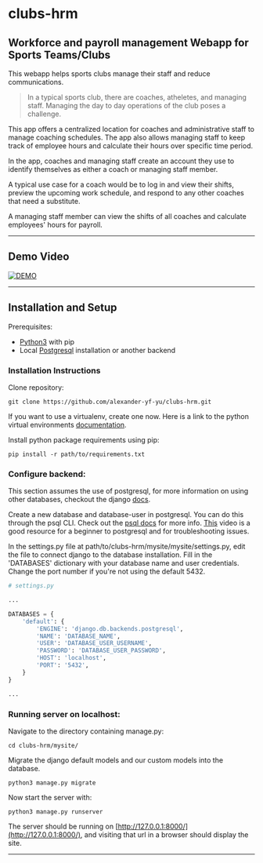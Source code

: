 # clubs-hrm

## Workforce and payroll management Webapp for Sports Teams/Clubs

This webapp helps sports clubs manage their staff and reduce communications. 

> In a typical sports club, there are coaches, atheletes, and managing staff. Managing the day to day operations of the club poses a challenge. 

This app offers a centralized location for coaches and administrative staff to manage coaching schedules. The app also allows managing staff to keep track of employee hours and calculate their hours over specific time period.

In the app, coaches and managing staff create an account they use to identify themselves as either a coach or managing staff member.

A typical use case for a coach would be to log in and view their shifts, preview the upcoming work schedule, and respond to any other coaches that need a substitute.

A managing staff member can view the shifts of all coaches and calculate employees' hours for payroll. 
___

## Demo Video

[![DEMO](https://i9.ytimg.com/vi/S_uITy0Y_aQ/mq1.jpg?sqp=CLTbsPcF&rs=AOn4CLD6eFgmzMvAU2svp90NXspGMTbcUg)](https://www.youtube.com/watch?v=S_uITy0Y_aQ "Demo")

___
## Installation and Setup

Prerequisites:

+ [Python3](https://www.python.org/downloads/release/python-377/) with pip
+ Local [Postgresql](https://www.postgresql.org/download/) installation or another backend


### Installation Instructions

Clone repository:

    git clone https://github.com/alexander-yf-yu/clubs-hrm.git

If you want to use a virtualenv, create one now. Here is a link to the python virtual environments [documentation](http://dev.nodeca.com).

Install python package requirements using pip:
    
    pip install -r path/to/requirements.txt

### Configure backend:
This section assumes the use of postgresql, for more information on using other databases, checkout the django [docs](https://docs.djangoproject.com/en/3.0/ref/settings/#std:setting-DATABASES).

Create a new database and database-user in postgresql. You can do this through the psql CLI. Check out the [psql docs](https://www.postgresql.org/docs/12/app-psql.html) for more info. [This](https://www.youtube.com/watch?v=qw--VYLpxG4) video is a good resource for a beginner to postgresql and for troubleshooting issues.

In the settings.py file at path/to/clubs-hrm/mysite/mysite/settings.py, edit the file to connect django to the database installation. Fill in the 'DATABASES' dictionary with your database name and user credentials. Change the port number if you're not using the default 5432.


```python
# settings.py

...

DATABASES = {
    'default': {
        'ENGINE': 'django.db.backends.postgresql',
        'NAME': 'DATABASE_NAME',
        'USER': 'DATABASE_USER_USERNAME',
        'PASSWORD': 'DATABASE_USER_PASSWORD',
        'HOST': 'localhost',
        'PORT': '5432',
    }
}

...
```

### Running server on localhost:

Navigate to the directory containing manage.py:

    cd clubs-hrm/mysite/

Migrate the django default models and our custom models into the database.

    python3 manage.py migrate

Now start the server with:

    python3 manage.py runserver

The server should be running on [http://127.0.0.1:8000/](http://127.0.0.1:8000/), and visiting that url in a browser should display the site.

___








